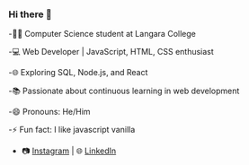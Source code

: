 ### Hi there 👋






-👨‍🎓 Computer Science student at Langara College

-💻 Web Developer | JavaScript, HTML, CSS enthusiast

-🌐 Exploring SQL, Node.js, and React

-📚 Passionate about continuous learning in web development

-😄 Pronouns: He/Him

-⚡ Fun fact: I like javascript vanilla

- 📷 [Instagram](https://www.instagram.com/felipe_moura03) | 🌐 [LinkedIn](https://www.linkedin.com/in/felipe-barros-moura)

